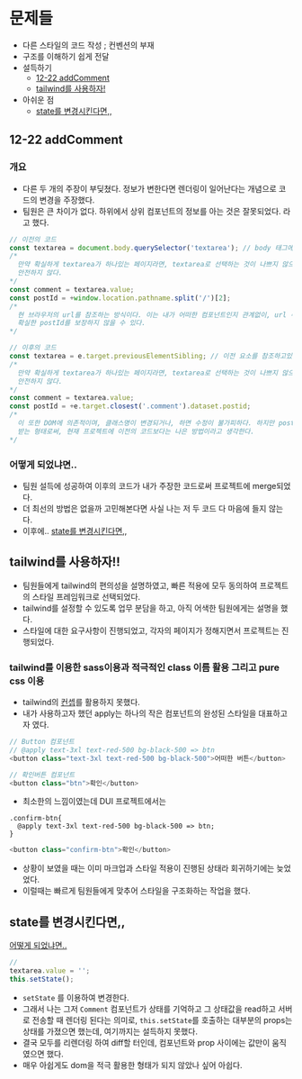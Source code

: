 # 문제들

- 다른 스타일의 코드 작성 ; 컨벤션의 부재
- 구조를 이해하기 쉽게 전달
- 설득하기
  - [12-22 addComment](#12-22-addcomment)
  - [tailwind를 사용하자!](#)
- 아쉬운 점
  - [state를 변경시킨다면,,](#state를-변경시킨다면)

## 12-22 addComment

### 개요

- 다른 두 개의 주장이 부딪쳤다. 정보가 변한다면 렌더링이 일어난다는 개념으로 코드의 변경을 주장했다.
- 팀원은 큰 차이가 없다. 하위에서 상위 컴포넌트의 정보를 아는 것은 잘못되었다. 라고 했다.

```js
// 이전의 코드
const textarea = document.body.querySelector('textarea'); // body 태그에서 요소를 찾고 있다.
/* 
  만약 확실하게 textarea가 하나있는 페이지라면, textarea로 선택하는 것이 나쁘지 않으나 RealDOM에 의존하고 있으면,
  안전하지 않다.
*/
const comment = textarea.value;
const postId = +window.location.pathname.split('/')[2];
/*
  현 브라우저의 url를 참조하는 방식이다. 이는 내가 어떠한 컴포넌트인지 관계없이, url 주소창을 참조하기 때문에, 
  확실한 postId를 보장하지 않을 수 있다.
*/
```

```js
// 이후의 코드
const textarea = e.target.previousElementSibling; // 이전 요소를 참조하고있다.
/* 
  만약 확실하게 textarea가 하나있는 페이지라면, textarea로 선택하는 것이 나쁘지 않으나 RealDOM에 의존하고 있으면,
  안전하지 않다.
*/
const comment = textarea.value;
const postId = +e.target.closest('.comment').dataset.postid;
/* 
  이 또한 DOM에 의존적이며, 클래스명이 변경되거나, 하면 수정이 불가피하다. 하지만 postId 값을 상위 컴포넌트로부터
  받는 형태로써, 현재 프로젝트에 이전의 코드보다는 나은 방법이라고 생각한다.
*/
```

### 어떻게 되었냐면..

- 팀원 설득에 성공하여 이후의 코드가 내가 주장한 코드로써 프로젝트에 merge되었다.
- 더 최선의 방법은 없을까 고민해본다면 사실 나는 저 두 코드 다 마음에 들지 않는다.
- 이후에.. [state를 변경시킨다면,,](#state를-변경시킨다면)

## tailwind를 사용하자!!

- 팀원들에게 tailwind의 편의성을 설명하였고, 빠른 적용에 모두 동의하여 프로젝트의 스타일 프레임워크로 선택되었다.
- tailwind를 설정할 수 있도록 업무 분담을 하고, 아직 어색한 팀원에게는 설명을 했다.
- 스타일에 대한 요구사항이 진행되었고, 각자의 페이지가 정해지면서 프로젝트는 진행되었다.

### tailwind를 이용한 sass이용과 적극적인 class 이름 활용 그리고 pure css 이용

- tailwind의 [컨셉](https://tailwindcss.com/docs/utility-first)를 활용하지 못했다.
- 내가 사용하고자 했던 apply는 하나의 작은 컴포넌트의 완성된 스타일을 대표하고자 였다.

```js
// Button 컴포넌트
// @apply text-3xl text-red-500 bg-black-500 => btn
<button class="text-3xl text-red-500 bg-black-500">어떠한 버튼</button>

// 확인버튼 컴포넌트
<button class="btn">확인</button>
```

- 최소한의 느낌이였는데 DUI 프로젝트에서는

```stylesheet
.confirm-btn{
  @apply text-3xl text-red-500 bg-black-500 => btn;
}
```

```js
<button class="confirm-btn">확인</button>
```

- 상황이 보였을 때는 이미 마크업과 스타일 적용이 진행된 상태라 회귀하기에는 늦었었다.
- 이럴때는 빠르게 팀원들에게 맞추어 스타일을 구조화하는 작업을 했다.

## state를 변경시킨다면,,

[어떻게 되었냐면..](#어떻게-되었냐면)

```js
//
textarea.value = '';
this.setState();
```

- `setState` 를 이용하여 변경한다.
- 그래서 나는 그저 `Comment` 컴포넌트가 상태를 기억하고 그 상태값을 read하고 서버로 전송할 때 렌더링 된다는 의미로, `this.setState`를 호출하는 대부분의 props는 상태를 가졌으면 했는데, 여기까지는 설득하지 못했다.
- 결국 모두를 리렌더링 하여 diff할 터인데, 컴포넌트와 prop 사이에는 값만이 움직였으면 했다.
- 매우 아쉽게도 dom을 적극 활용한 형태가 되지 않았나 싶어 아쉽다.

